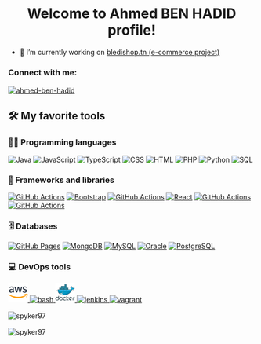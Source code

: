 <h1 align="center">Welcome to Ahmed BEN HADID profile!</h1>


- 🔭 I’m currently working on [bledishop.tn (e-commerce project)](https://github.com/Spyker97/projectOA.git)



<h3 align="left">Connect with me:</h3>
<p align="left">
<a href="https://linkedin.com/in/ahmed-ben-hadid" target="blank"><img align="center" src="https://raw.githubusercontent.com/rahuldkjain/github-profile-readme-generator/master/src/images/icons/Social/linked-in-alt.svg" alt="ahmed-ben-hadid" height="30" width="40" /></a>
</p>

## 🛠️ My favorite tools

### 👨‍💻 Programming languages

<p>
    <img alt="Java" src="https://img.shields.io/badge/Java-007396.svg?logo=java&logoColor=white">
    <img alt="JavaScript" src="https://img.shields.io/badge/JavaScript-F7DF1E.svg?logo=javascript&logoColor=black">
    <img alt="TypeScript" src="https://img.shields.io/badge/TypeScript-007ACC.svg?logo=typescript&logoColor=white">
    <img alt="CSS" src="https://img.shields.io/badge/CSS-1572B6.svg?logo=css3&logoColor=white">
    <img alt="HTML" src="https://img.shields.io/badge/HTML-E34F26.svg?logo=html5&logoColor=white">
    <img alt="PHP" src="https://img.shields.io/badge/PHP-777BB4.svg?logo=php&logoColor=white">
    <img alt="Python" src="https://img.shields.io/badge/Python-14354C.svg?logo=python&logoColor=white">
    <img alt="SQL" src="https://custom-icon-badges.herokuapp.com/badge/SQL-025E8C.svg?logo=database&logoColor=white">
</p>

### 🧰 Frameworks and libraries

<p>
  <a href="#"><img alt="GitHub Actions" src="https://img.shields.io/badge/Spring-6DB33F?logo=spring&logoColor=white"></a> 
  <a href="#"><img alt="Bootstrap" src="https://img.shields.io/badge/Bootstrap-7952B3.svg?logo=bootstrap&logoColor=white"></a>
    <!--<a href="#"><img alt="Express.js" src="https://img.shields.io/badge/Express.js-404d59.svg?logo=express&logoColor=white"></a>-->
    <a href="#"><img alt="GitHub Actions" src="https://img.shields.io/badge/GitHub%20Actions-2671E5.svg?logo=github%20actions&logoColor=white"></a>    
    <a href="#"><img alt="React"  src="https://img.shields.io/badge/React-20232a.svg?logo=react&logoColor=%2361DAFB"></a>
    <a href="#"><img alt="GitHub Actions" src="https://img.shields.io/badge/Angular-DD0031?logo=angular&logoColor=white"></a> 
    <a href="#"><img alt="GitHub Actions" src="https://img.shields.io/badge/.NET-5C2D91?logo=.net&logoColor=white"></a> 
  </p>


### 🗄️ Databases 

<p>
    <a href="#"><img alt="GitHub Pages" src="https://img.shields.io/badge/GitHub%20Pages-327FC7.svg?logo=github&logoColor=white"></a>
    <!--<a href="#"><img alt="Heroku" src="https://img.shields.io/badge/Heroku-430098.svg?logo=heroku&logoColor=white"></a>-->
    <a href="#"><img alt="MongoDB" src ="https://img.shields.io/badge/MongoDB-4ea94b.svg?logo=mongodb&logoColor=white"></a>
    <a href="#"><img alt="MySQL" src="https://img.shields.io/badge/MySQL-00f.svg?logo=mysql&logoColor=white"></a>
    <a href="#"><img alt="Oracle" src ="https://img.shields.io/badge/Oracle-F00000.svg?logo=oracle&logoColor=white"></a>
    <a href="#"><img alt="PostgreSQL" src ="https://img.shields.io/badge/PostgreSQL-316192.svg?logo=postgresql&logoColor=white"></a>
    </p>

### 💻 DevOps tools

<p align="left"> <a href="https://aws.amazon.com" target="_blank" rel="noreferrer"> <img src="https://raw.githubusercontent.com/devicons/devicon/master/icons/amazonwebservices/amazonwebservices-original-wordmark.svg" alt="aws" width="40" height="40"/> </a> <a href="https://www.gnu.org/software/bash/" target="_blank" rel="noreferrer"> <img src="https://www.vectorlogo.zone/logos/gnu_bash/gnu_bash-icon.svg" alt="bash" width="40" height="40"/> </a> <a href="https://www.docker.com/" target="_blank" rel="noreferrer"> <img src="https://raw.githubusercontent.com/devicons/devicon/master/icons/docker/docker-original-wordmark.svg" alt="docker" width="40" height="40"/> </a> <a href="https://www.jenkins.io" target="_blank" rel="noreferrer"> <img src="https://www.vectorlogo.zone/logos/jenkins/jenkins-icon.svg" alt="jenkins" width="40" height="40"/> </a> <a href="https://www.vagrantup.com/" target="_blank" rel="noreferrer"> <img src="https://www.vectorlogo.zone/logos/vagrantup/vagrantup-icon.svg" alt="vagrant" width="40" height="40"/> </a> </p>



<p><img align="center" src="https://github-readme-stats.vercel.app/api/top-langs?username=spyker97&show_icons=true&locale=en&layout=compact" alt="spyker97" /></p>

<p><img align="center" src="https://github-readme-streak-stats.herokuapp.com/?user=spyker97&" alt="spyker97" /></p>
